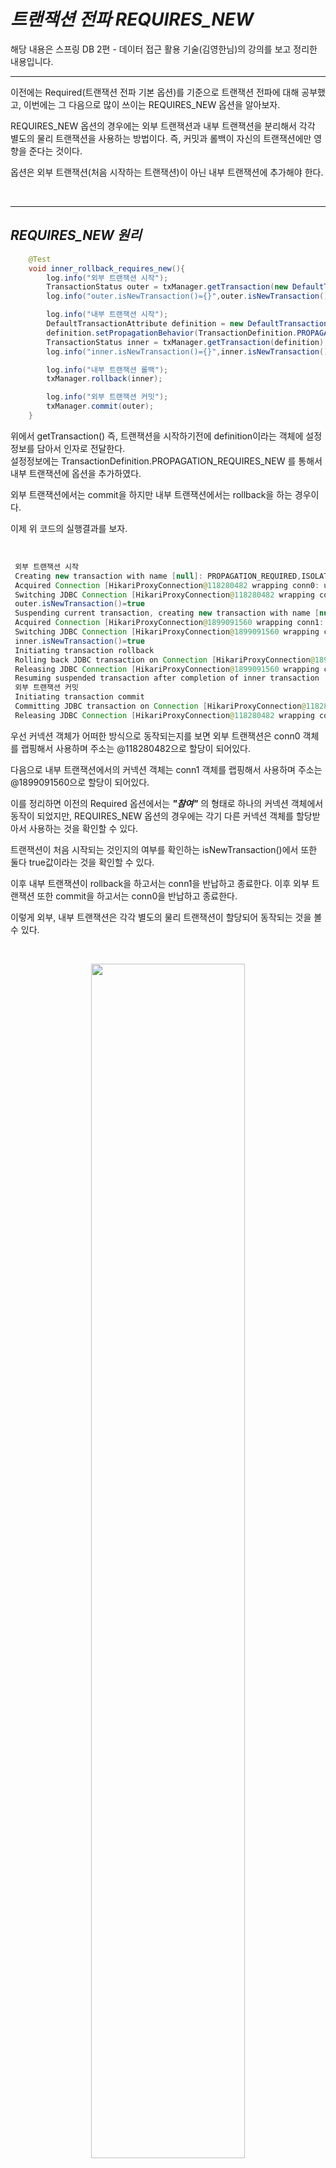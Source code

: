 # **_트랜잭션 전파 REQUIRES_NEW_**

해당 내용은 스프링 DB 2편 - 데이터 접근 활용 기술(김영한님)의 강의를 보고 정리한 내용입니다.

---

이전에는 Required(트랜잭션 전파 기본 옵션)를 기준으로 트랜잭션 전파에 대해 공부했고, 이번에는 그 다음으로 많이 쓰이는 REQUIRES_NEW 옵션을 알아보자.

REQUIRES_NEW 옵션의 경우에는 외부 트랜잭션과 내부 트랜잭션을 분리해서 각각 별도의 물리 트랜잭션을 사용하는 방법이다. 즉, 커밋과 롤백이 자신의 트랜잭션에만 영향을 준다는 것이다.

옵션은 외부 트랜잭션(처음 시작하는 트랜잭션)이 아닌 내부 트랜잭션에 추가해야 한다.

</br>

---

## **_REQUIRES_NEW 원리_**

```java
    @Test
    void inner_rollback_requires_new(){
        log.info("외부 트랜잭션 시작");
        TransactionStatus outer = txManager.getTransaction(new DefaultTransactionAttribute());
        log.info("outer.isNewTransaction()={}",outer.isNewTransaction()); //true

        log.info("내부 트랜잭션 시작");
        DefaultTransactionAttribute definition = new DefaultTransactionAttribute();
        definition.setPropagationBehavior(TransactionDefinition.PROPAGATION_REQUIRES_NEW);
        TransactionStatus inner = txManager.getTransaction(definition);
        log.info("inner.isNewTransaction()={}",inner.isNewTransaction()); //true -> REQUIRES_NEW 속성에 의하여

        log.info("내부 트랜잭션 롤백");
        txManager.rollback(inner);

        log.info("외부 트랜잭션 커밋");
        txManager.commit(outer);
    }
```

위에서 getTransaction() 즉, 트랜잭션을 시작하기전에 definition이라는 객체에 설정정보를 담아서 인자로 전달한다.  
설정정보에는 TransactionDefinition.PROPAGATION_REQUIRES_NEW 를 통해서 내부 트랜잭션에 옵션을 추가하였다.

외부 트랜잭션에서는 commit을 하지만 내부 트랜잭션에서는 rollback을 하는 경우이다.

이제 위 코드의 실행결과를 보자.

</br>

```java
 외부 트랜잭션 시작
 Creating new transaction with name [null]: PROPAGATION_REQUIRED,ISOLATION_DEFAULT
 Acquired Connection [HikariProxyConnection@118280482 wrapping conn0: url=jdbc:h2:mem:8a205c19-0a76-474a-b949-79ee83282d8e user=SA] for JDBC transaction
 Switching JDBC Connection [HikariProxyConnection@118280482 wrapping conn0: url=jdbc:h2:mem:8a205c19-0a76-474a-b949-79ee83282d8e user=SA] to manual commit
 outer.isNewTransaction()=true
 Suspending current transaction, creating new transaction with name [null]
 Acquired Connection [HikariProxyConnection@1899091560 wrapping conn1: url=jdbc:h2:mem:8a205c19-0a76-474a-b949-79ee83282d8e user=SA] for JDBC transaction
 Switching JDBC Connection [HikariProxyConnection@1899091560 wrapping conn1: url=jdbc:h2:mem:8a205c19-0a76-474a-b949-79ee83282d8e user=SA] to manual commit
 inner.isNewTransaction()=true
 Initiating transaction rollback
 Rolling back JDBC transaction on Connection [HikariProxyConnection@1899091560 wrapping conn1: url=jdbc:h2:mem:8a205c19-0a76-474a-b949-79ee83282d8e user=SA]
 Releasing JDBC Connection [HikariProxyConnection@1899091560 wrapping conn1: url=jdbc:h2:mem:8a205c19-0a76-474a-b949-79ee83282d8e user=SA] after transaction
 Resuming suspended transaction after completion of inner transaction
 외부 트랜잭션 커밋
 Initiating transaction commit
 Committing JDBC transaction on Connection [HikariProxyConnection@118280482 wrapping conn0: url=jdbc:h2:mem:8a205c19-0a76-474a-b949-79ee83282d8e user=SA]
 Releasing JDBC Connection [HikariProxyConnection@118280482 wrapping conn0: url=jdbc:h2:mem:8a205c19-0a76-474a-b949-79ee83282d8e user=SA] after transaction
```

우선 커넥션 객체가 어떠한 방식으로 동작되는지를 보면 외부 트랜잭션은 conn0 객체를 랩핑해서 사용하며 주소는 @118280482으로 할당이 되어있다.

다음으로 내부 트랜잭션에서의 커넥션 객체는 conn1 객체를 랩핑해서 사용하며 주소는 @1899091560으로 할당이 되어있다.

이를 정리하면 이전의 Required 옵션에서는 **_"참여"_** 의 형태로 하나의 커넥션 객체에서 동작이 되었지만, REQUIRES_NEW 옵션의 경우에는 각기 다른 커넥션 객체를 할당받아서 사용하는 것을 확인할 수 있다.

트랜잭션이 처음 시작되는 것인지의 여부를 확인하는 isNewTransaction()에서 또한 둘다 true값이라는 것을 확인할 수 있다.

이후 내부 트랜잭션이 rollback을 하고서는 conn1을 반납하고 종료한다. 이후 외부 트랜잭션 또한 commit을 하고서는 conn0을 반납하고 종료한다.

이렇게 외부, 내부 트랜잭션은 각각 별도의 물리 트랜잭션이 할당되어 동작되는 것을 볼 수 있다.

</br>

  <p align = "center">
  <img src="https://user-images.githubusercontent.com/62879192/204734235-07db5e62-2e0a-4aaa-9bbc-305cf04a97e6.png" width = 70%>
  </p>

자세한 동작은 위의 이미지와 같이 동작이 된다.

각강의 커넥션 객체가 DataSource를 통해서 별도로 할당이 되어 트랜잭션 동기화 매니저가 관리한다. 이후 commit or rollback을 할 때에는 자신에게 할당된 커넥션 객체를 사용하는 것으로써 두 트랜잭션은 서로 영향을 끼치지 않는 것이다.

</br>

---

## **_이 외의 여러 옵션들_**

트랜잭션 전파 옵션에는 기본 옵션인 Required와 이번에 알아본 REQUIRES_NEW 옵션 이외에도 다양한 옵션이 존재한다.

SUPPORT, NOT_SUPPORT, MANDATORY, NEVER, NESTED 가 존재하지만 실무에서는 위 2개의 옵션 이외에는 사용하는 경우가 거의 없다고 한다.

